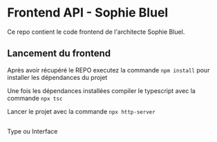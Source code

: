 # Frontend API - Sophie Bluel

Ce repo contient le code frontend de l'architecte Sophie Bluel. 

## Lancement du frontend

Après avoir récupéré le REPO executez la commande `npm install` pour installer les dépendances du projet

Une fois les dépendances installées compiler le typescript avec la commande `npx tsc`

Lancer le projet avec la commande `npx http-server`

##
Type ou Interface